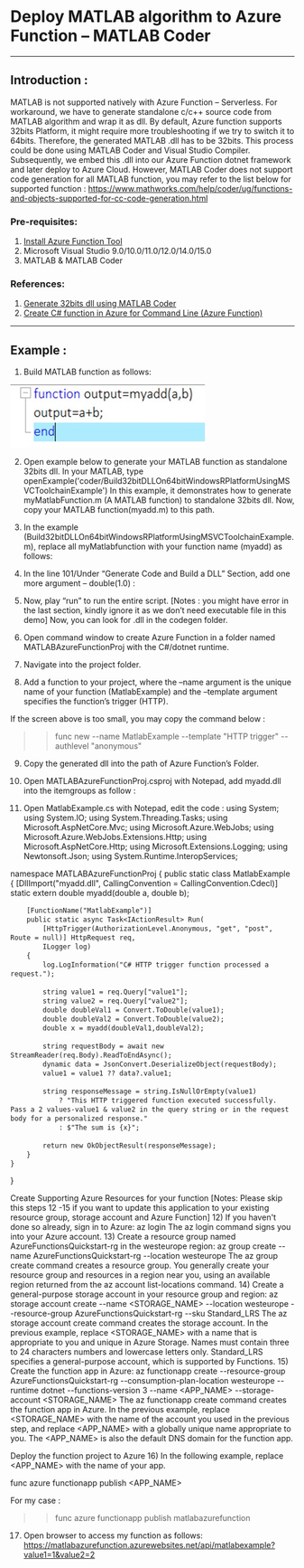 # Deploy MATLAB algorithm to Azure Function – MATLAB Coder

---

## Introduction :

MATLAB is not supported natively with Azure Function – Serverless. For workaround, we have to generate standalone c/c++ source code from MATLAB algorithm and wrap it as dll. 
By default, Azure function supports 32bits Platform, it might require more troubleshooting if we try to switch it to 64bits. Therefore, the generated MATLAB .dll has to be 32bits. This process could be done using MATLAB Coder and Visual Studio Compiler. Subsequently, we embed this .dll into our Azure Function dotnet framework and later deploy to Azure Cloud. However, MATLAB Coder does not support code generation for all MATLAB function, you may refer to the list below for supported function :
https://www.mathworks.com/help/coder/ug/functions-and-objects-supported-for-cc-code-generation.html

### Pre-requisites:
1) [Install Azure Function Tool](https://docs.microsoft.com/en-us/azure/azure-functions/functions-run-local?tabs=windows%2Ccsharp%2Cbash#v2)
2)	Microsoft Visual Studio 9.0/10.0/11.0/12.0/14.0/15.0
3)	MATLAB & MATLAB Coder

### References:
1)	[Generate 32bits dll using MATLAB Coder](https://www.mathworks.com/help/coder/ug/build-32-bit-dll-on-64-bit-windows-platform-using-msvc-toolchain.html)
2)	[Create C# function in Azure for Command Line (Azure Function)](https://docs.microsoft.com/en-us/azure/azure-functions/create-first-function-cli-csharp?tabs=azure-cli%2Cbrowser)

---

## Example :
1)	Build MATLAB function as follows:

![Searcher 1](img/s1_01.jpg)
 

2)	Open example below to generate your MATLAB function as standalone 32bits dll.
In your MATLAB, type 
openExample('coder/Build32bitDLLOn64bitWindowsRPlatformUsingMSVCToolchainExample')
In this example, it demonstrates how to generate myMatlabFunction.m (A MATLAB function) to standalone 32bits dll. Now, copy your MATLAB function(myadd.m) to this path.


 
3)	In the example (Build32bitDLLOn64bitWindowsRPlatformUsingMSVCToolchainExample.m), replace all myMatlabfunction with your function name (myadd) as follows:

 

4)	In the line 101/Under “Generate Code and Build a DLL” Section, add one more argument – double(1.0) :
 
5)	Now, play “run” to run the entire script.
[Notes : you might have error in the last section, kindly ignore it as we don’t need executable file in this demo]
Now, you can look for .dll in the codegen folder.
 
6)	Open command window to create Azure Function in a folder named MATLABAzureFunctionProj with the C#/dotnet runtime.
 
7)	Navigate into the project folder.
 

8)	Add a function to your project, where the –name argument is the unique name of your function (MatlabExample) and the –template argument specifies the function’s trigger (HTTP).

 

If the screen above is too small, you may copy the command below :
>> func new --name MatlabExample --template "HTTP trigger" --authlevel "anonymous"


9)	Copy the generated dll into the path of Azure Function’s Folder.
 
10)	Open MATLABAzureFunctionProj.csproj with Notepad, add myadd.dll into the itemgroups as follow :
 


11)	Open MatlabExample.cs with Notepad, edit the code :
using System;
using System.IO;
using System.Threading.Tasks;
using Microsoft.AspNetCore.Mvc;
using Microsoft.Azure.WebJobs;
using Microsoft.Azure.WebJobs.Extensions.Http;
using Microsoft.AspNetCore.Http;
using Microsoft.Extensions.Logging;
using Newtonsoft.Json;
using System.Runtime.InteropServices;

namespace MATLABAzureFunctionProj
{
    public static class MatlabExample
    {
		[DllImport("myadd.dll", CallingConvention = CallingConvention.Cdecl)]
        static extern double myadd(double a, double b);
		
        [FunctionName("MatlabExample")]
        public static async Task<IActionResult> Run(
            [HttpTrigger(AuthorizationLevel.Anonymous, "get", "post", Route = null)] HttpRequest req,
            ILogger log)
        {
            log.LogInformation("C# HTTP trigger function processed a request.");

            string value1 = req.Query["value1"];
			string value2 = req.Query["value2"];
			double doubleVal1 = Convert.ToDouble(value1);
			double doubleVal2 = Convert.ToDouble(value2);
			double x = myadd(doubleVal1,doubleVal2);

            string requestBody = await new StreamReader(req.Body).ReadToEndAsync();
            dynamic data = JsonConvert.DeserializeObject(requestBody);
            value1 = value1 ?? data?.value1;

            string responseMessage = string.IsNullOrEmpty(value1)
                ? "This HTTP triggered function executed successfully. Pass a 2 values-value1 & value2 in the query string or in the request body for a personalized response."
                : $"The sum is {x}";

            return new OkObjectResult(responseMessage);
        }
    }
}


Create Supporting Azure Resources for your function
[Notes: Please skip this steps 12 -15 if you want to update this application to your existing resource group, storage account and Azure Function]
12)	If you haven't done so already, sign in to Azure:
	az login
The az login command signs you into your Azure account.
13)	Create a resource group named AzureFunctionsQuickstart-rg in the westeurope region:
	az group create --name AzureFunctionsQuickstart-rg --location westeurope
The az group create command creates a resource group. You generally create your resource group and resources in a region near you, using an available region returned from the az account list-locations command.
14)	Create a general-purpose storage account in your resource group and region:
az storage account create --name <STORAGE_NAME> --location westeurope --resource-group AzureFunctionsQuickstart-rg --sku Standard_LRS
The az storage account create command creates the storage account.
In the previous example, replace <STORAGE_NAME> with a name that is appropriate to you and unique in Azure Storage. Names must contain three to 24 characters numbers and lowercase letters only. Standard_LRS specifies a general-purpose account, which is supported by Functions.
15)	Create the function app in Azure:
az functionapp create --resource-group AzureFunctionsQuickstart-rg --consumption-plan-location westeurope --runtime dotnet --functions-version 3 --name <APP_NAME> --storage-account <STORAGE_NAME>
The az functionapp create command creates the function app in Azure.
In the previous example, replace <STORAGE_NAME> with the name of the account you used in the previous step, and replace <APP_NAME> with a globally unique name appropriate to you. The <APP_NAME> is also the default DNS domain for the function app.

Deploy the function project to Azure
16)	 In the following example, replace <APP_NAME> with the name of your app.

func azure functionapp publish <APP_NAME>

For my case :

 
>> func azure functionapp publish matlabazurefunction
17)	Open browser to access my function as follows:
https://matlabazurefunction.azurewebsites.net/api/matlabexample?value1=1&value2=2



